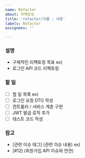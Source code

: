 ```yaml
---
name: Refactor
about: 리팩토링
title: 'refactor/이름 : 내용'
labels: Refactor
assignees: ''

---
```


### 설명
- 구체적인 리팩토링 목표
ex)
- 로그인 API 코드 리팩토링

### 할 일
- [ ] 할 일 목록
ex)
- [ ] 로그인 요청 DTO 작성
- [ ] 컨트롤러 / 서비스 계층 구현
- [ ] JWT 발급 로직 추가
- [ ] 테스트 코드 작성

### 참고
- [관련 이슈 태그] (관련 이슈 내용)
ex)
- [#12] (회원가입 API 이슈와 연관)
